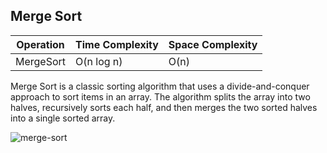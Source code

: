 ## Merge Sort

| Operation     | Time Complexity | Space Complexity |
|---------------|-----------------|----------------- |
| MergeSort     | O(n log n)      | O(n)             |


Merge Sort is a classic sorting algorithm that uses a divide-and-conquer approach to sort items in an array. The algorithm splits the array into two halves, recursively sorts each half, and then merges the two sorted halves into a single sorted array.

![merge-sort](https://github.com/neskor-b/Algoritms-and-data-structure/assets/89013557/a342b8a9-96ed-4929-ba46-9964f3e44e27)
